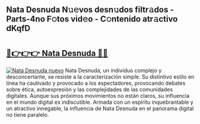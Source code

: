 ## Nata Desnuda N𝚞𝚎vos desn𝚞dos filtr𝚊dos - Parts-4no F𝚘tos vid𝚎o - C𝚘ntenido atr𝚊ctivo dKqfD

# <h2><a href="http://mbccaml.tromn.icu/?c=Nata+Desnuda">🔗👉👉👉 Nata Desnuda 🔗🔗</a></h2>

[![Nata Desnuda nuevo](https://i.imgur.com/pEAQMta.gif)](http://mbccaml.tromn.icu/?c=Nata+Desnuda)
Nata Desnuda, un individuo complejo y desconcertante, se resiste a la caracterización simple. Su distintivo estilo en línea ha cautivado y provocado a los espectadores, provocando debates sobre ética, autoexpresión y las complejidades de las comunidades digitales. Aunque sus próximos movimientos no están claros, su influencia en el mundo digital es indiscutible. Armada con un espíritu inquebrantable y un atractivo innegable, la influencia de Nata Desnuda en el panorama digital no tiene paralelo.
